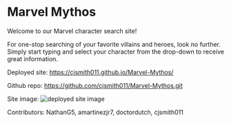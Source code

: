 # Marvel Mythos
Welcome to our Marvel character search site!

For one-stop searching of your favorite villains and heroes, look no further.  Simply start typing and select your character from the drop-down to receive great information.





Deployed site: https://cjsmith011.github.io/Marvel-Mythos/

Github repo: https://github.com/cjsmith011/Marvel-Mythos.git

Site image: ![deployed site image](https://user-images.githubusercontent.com/91625739/150654273-438736c8-8a24-41ad-b257-74e9ef779393.PNG)

Contributors: NathanG5, amartinezjr7, doctordutch, cjsmith011